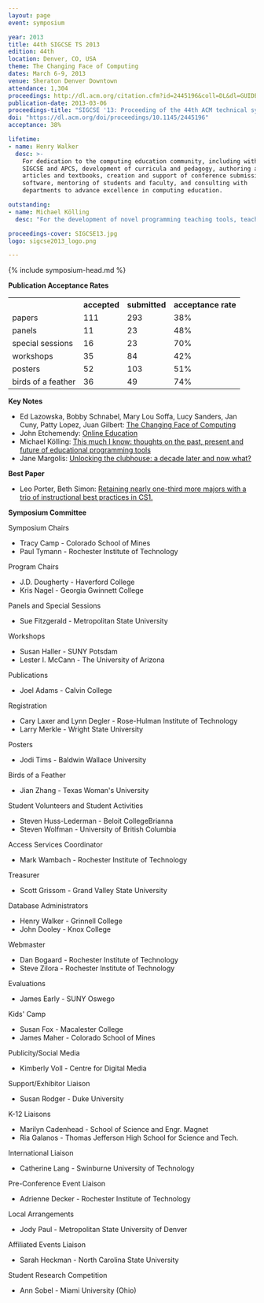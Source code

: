 ```yaml
---
layout: page
event: symposium

year: 2013
title: 44th SIGCSE TS 2013
edition: 44th
location: Denver, CO, USA
theme: The Changing Face of Computing
dates: March 6-9, 2013
venue: Sheraton Denver Downtown
attendance: 1,304
proceedings: http://dl.acm.org/citation.cfm?id=2445196&coll=DL&dl=GUIDE&CFID=442642152&CFTOKEN=40656014
publication-date: 2013-03-06
proceedings-title: "SIGCSE '13: Proceeding of the 44th ACM technical symposium on Computer science education"
doi: "https://dl.acm.org/doi/proceedings/10.1145/2445196"
acceptance: 38%

lifetime:
- name: Henry Walker
  desc: >-
    For dedication to the computing education community, including within 
    SIGCSE and APCS, development of curricula and pedagogy, authoring a
    articles and textbooks, creation and support of conference submission 
    software, mentoring of students and faculty, and consulting with 
    departments to advance excellence in computing education.

outstanding:
- name: Michael Kölling
  desc: "For the development of novel programming teaching tools, teaching approaches and teaching material."

proceedings-cover: SIGCSE13.jpg
logo: sigcse2013_logo.png

---
```


{% include symposium-head.md %}

<!-- <img src="images/covers/SIGCSE13.jpg">
<img src="images/logos/sigcse2013_logo.png"> -->

**Publication Acceptance Rates**

 <table class="table table-hover table-sm"><tbody><tr><th></th>
<th>accepted</th>
<th>submitted</th>
<th>acceptance rate</th>
</tr><tr><td>papers</td>
<td> 111</td>
<td> 293</td>
<td> 38%</td>
</tr><tr><td>panels</td>
<td> 11</td>
<td> 23</td>
<td> 48%</td>
</tr><tr><td>special sessions</td>
<td> 16</td>
<td> 23</td>
<td> 70%</td>
</tr><tr><td>workshops</td>
<td> 35</td>
<td> 84</td>
<td> 42%</td>
</tr><tr><td>posters</td>
<td> 52</td>
<td> 103</td>
<td> 51%</td>
</tr><tr><td>birds of a feather</td>
<td> 36</td>
<td> 49</td>
<td> 74%</td>
</tr></tbody></table>


**Key Notes**

-   Ed Lazowska, Bobby Schnabel, Mary Lou Soffa, Lucy Sanders, Jan Cuny,
    Patty Lopez, Juan Gilbert: [The Changing Face of
    Computing](http://dl.acm.org/citation.cfm?id=2445198&CFID=442642152&CFTOKEN=40656014)
-   John Etchemendy: [Online
    Education](http://dl.acm.org/citation.cfm?id=2445201&CFID=442642152&CFTOKEN=40656014)
-   Michael Kölling: [This much I know: thoughts on the past, present
    and future of educational programming
    tools](http://dl.acm.org/citation.cfm?id=2445200&CFID=442642152&CFTOKEN=40656014)
-   Jane Margolis: [Unlocking the clubhouse: a decade later and now
    what?](http://dl.acm.org/citation.cfm?id=2445202&CFID=442642152&CFTOKEN=40656014)

**Best Paper**

-   Leo Porter, Beth Simon: [Retaining nearly one-third more majors with
    a trio of instructional best practices in
    CS1.](http://dl.acm.org/citation.cfm?id=2445196.2445248&coll=DL&dl=GUIDE)

**Symposium Committee**

Symposium Chairs

-   Tracy Camp - Colorado School of Mines
-   Paul Tymann - Rochester Institute of Technology

Program Chairs

-   J.D. Dougherty - Haverford College
-   Kris Nagel - Georgia Gwinnett College

Panels and Special Sessions

-   Sue Fitzgerald - Metropolitan State University

Workshops

-   Susan Haller - SUNY Potsdam
-   Lester I. McCann - The University of Arizona

Publications

-   Joel Adams - Calvin College

Registration

-   Cary Laxer and Lynn Degler - Rose-Hulman Institute of Technology
-   Larry Merkle - Wright State University

Posters

-   Jodi Tims - Baldwin Wallace University

Birds of a Feather

-   Jian Zhang - Texas Woman\'s University

Student Volunteers and Student Activities

-   Steven Huss-Lederman - Beloit CollegeBrianna
-   Steven Wolfman - University of British Columbia

Access Services Coordinator

-   Mark Wambach - Rochester Institute of Technology

Treasurer

-   Scott Grissom - Grand Valley State University

Database Administrators

-   Henry Walker - Grinnell College
-   John Dooley - Knox College

Webmaster

-   Dan Bogaard - Rochester Institute of Technology
-   Steve Zilora - Rochester Institute of Technology

Evaluations

-   James Early - SUNY Oswego

Kids\' Camp

-   Susan Fox - Macalester College
-   James Maher - Colorado School of Mines

Publicity/Social Media

-   Kimberly Voll - Centre for Digital Media

Support/Exhibitor Liaison

-   Susan Rodger - Duke University

K-12 Liaisons

-   Marilyn Cadenhead - School of Science and Engr. Magnet
-   Ria Galanos - Thomas Jefferson High School for Science and Tech.

International Liaison

-   Catherine Lang - Swinburne University of Technology

Pre-Conference Event Liaison

-   Adrienne Decker - Rochester Institute of Technology

Local Arrangements

-   Jody Paul - Metropolitan State University of Denver

Affiliated Events Liaison

-   Sarah Heckman - North Carolina State University

Student Research Competition

-   Ann Sobel - Miami University (Ohio)
